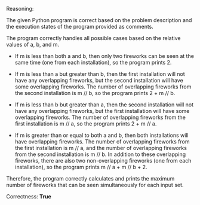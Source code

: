 Reasoning:

The given Python program is correct based on the problem description and the execution states of the program provided as comments. 

The program correctly handles all possible cases based on the relative values of a, b, and m. 

- If m is less than both a and b, then only two fireworks can be seen at the same time (one from each installation), so the program prints 2.

- If m is less than a but greater than b, then the first installation will not have any overlapping fireworks, but the second installation will have some overlapping fireworks. The number of overlapping fireworks from the second installation is m // b, so the program prints 2 + m // b.

- If m is less than b but greater than a, then the second installation will not have any overlapping fireworks, but the first installation will have some overlapping fireworks. The number of overlapping fireworks from the first installation is m // a, so the program prints 2 + m // a.

- If m is greater than or equal to both a and b, then both installations will have overlapping fireworks. The number of overlapping fireworks from the first installation is m // a, and the number of overlapping fireworks from the second installation is m // b. In addition to these overlapping fireworks, there are also two non-overlapping fireworks (one from each installation), so the program prints m // a + m // b + 2.

Therefore, the program correctly calculates and prints the maximum number of fireworks that can be seen simultaneously for each input set.

Correctness: **True**